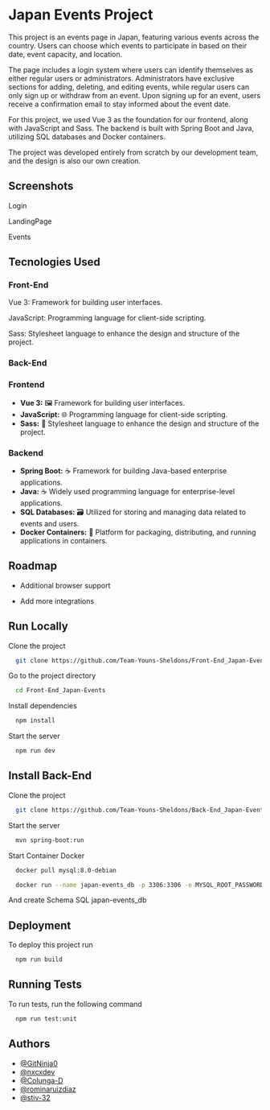 # Japan Events Project

This project is an events page in Japan, featuring various events across the country. Users can choose which events to participate in based on their date, event capacity, and location.

The page includes a login system where users can identify themselves as either regular users or administrators. Administrators have exclusive sections for adding, deleting, and editing events, while regular users can only sign up or withdraw from an event. Upon signing up for an event, users receive a confirmation email to stay informed about the event date.

For this project, we used Vue 3 as the foundation for our frontend, along with JavaScript and Sass. The backend is built with Spring Boot and Java, utilizing SQL databases and Docker containers.

The project was developed entirely from scratch by our development team, and the design is also our own creation.


## Screenshots

Login 

LandingPage

Events 


## Tecnologies Used

### Front-End

Vue 3: Framework for building user interfaces.

JavaScript: Programming language for client-side scripting.

Sass: Stylesheet language to enhance the design and structure of the project.

### Back-End

### Frontend

- **Vue 3:** 🖼️ Framework for building user interfaces.
- **JavaScript:** 🌐 Programming language for client-side scripting.
- **Sass:** 🎨 Stylesheet language to enhance the design and structure of the project.

### Backend

- **Spring Boot:** ☕ Framework for building Java-based enterprise applications.
- **Java:** ☕ Widely used programming language for enterprise-level applications.
- **SQL Databases:** 🗃️ Utilized for storing and managing data related to events and users.
- **Docker Containers:** 🐳 Platform for packaging, distributing, and running applications in containers.

## Roadmap

- Additional browser support

- Add more integrations


## Run Locally

Clone the project

```bash
  git clone https://github.com/Team-Youns-Sheldons/Front-End_Japan-Events.git
```

Go to the project directory

```bash
  cd Front-End_Japan-Events
```

Install dependencies

```bash
  npm install
```

Start the server

```bash
  npm run dev
```

## Install Back-End 

Clone the project

```bash
  git clone https://github.com/Team-Youns-Sheldons/Back-End_Japan-Events.git
```
Start the server
```bash
  mvn spring-boot:run
```
Start Container Docker
```bash
  docker pull mysql:8.0-debian
```
```bash
  docker run --name japan-events_db -p 3306:3306 -e MYSQL_ROOT_PASSWORD=password -d mysql:8.0-debian
```
And create Schema SQL japan-events_db



## Deployment

To deploy this project run

```bash
  npm run build
```


## Running Tests

To run tests, run the following command

```bash
  npm run test:unit
```


## Authors

- [@GitNinja0](https://github.com/GitNinja0)
- [@nxcxdev](https://github.com/nxcxdev)
- [@Colunga-D](https://github.com/Colunga-D)
- [@rominaruizdiaz](https://github.com/rominaruizdiaz)
- [@stiv-32](https://github.com/stiv-32)



